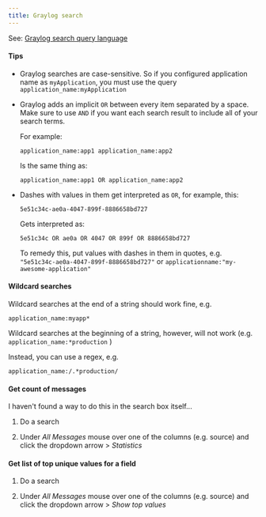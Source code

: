 ```yaml
---
title: Graylog search
---
```


See: [Graylog search query language](https://docs.graylog.org/docs/query-language)

#### Tips

- Graylog searches are case-sensitive. So if you configured application name as `myApplication`, you must use the query `application_name:myApplication`

- Graylog adds an implicit `OR` between every item separated by a space. Make sure to use `AND` if you want each search result to include all of your search terms.

  For example:

  ```
  application_name:app1 application_name:app2
  ```

  Is the same thing as:

  ```
  application_name:app1 OR application_name:app2
  ```

- Dashes with values in them get interpreted as `OR`, for example, this:

  ```
  5e51c34c-ae0a-4047-899f-8886658bd727
  ```

  Gets interpreted as:

  ```
  5e51c34c OR ae0a OR 4047 OR 899f OR 8886658bd727
  ```

  To remedy this, put values with dashes in them in quotes, e.g. `"5e51c34c-ae0a-4047-899f-8886658bd727"` or `applicationname:"my-awesome-application"`

#### Wildcard searches

Wildcard searches at the end of a string should work fine, e.g.

```
application_name:myapp*
```

Wildcard searches at the beginning of a string, however, will not work (e.g. `application_name:*production` )

Instead, you can use a regex, e.g.

```
application_name:/.*production/
```

#### Get count of messages

I haven't found a way to do this in the search box itself...

1. Do a search

1. Under _All Messages_ mouse over one of the columns (e.g. source) and click the dropdown arrow > _Statistics_

#### Get list of top unique values for a field

1. Do a search

1. Under _All Messages_ mouse over one of the columns (e.g. source) and click the dropdown arrow > _Show top values_
